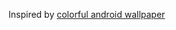 Inspired by [colorful android wallpaper](https://play.google.com/store/apps/details?id=com.joko.lightgrid)
